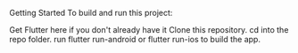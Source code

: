 Getting Started
To build and run this project:

Get Flutter here if you don't already have it
Clone this repository.
cd into the repo folder.
run flutter run-android or flutter run-ios to build the app.
